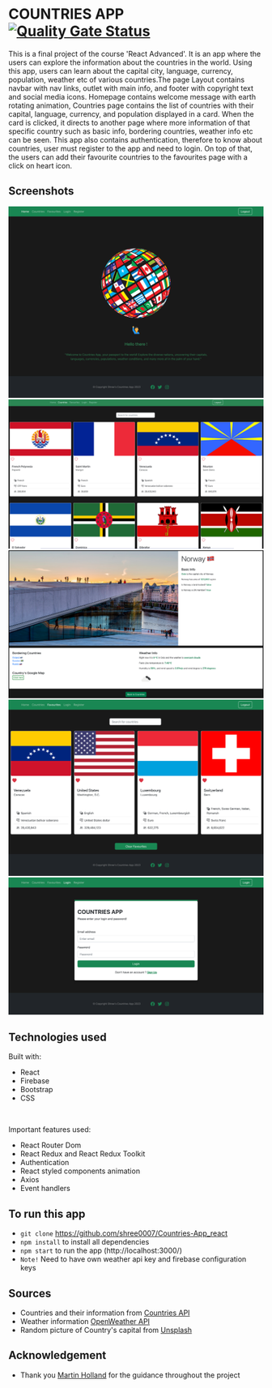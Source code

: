 # COUNTRIES APP   [![Quality Gate Status](https://sonarcloud.io/api/project_badges/measure?project=shree0007_Countries-App_react&metric=alert_status)](https://sonarcloud.io/summary/new_code?id=shree0007_Countries-App_react)

This is a final project of the course 'React Advanced'. It is an app where the users can explore the information about the countries in the world. Using this app, users can learn about the capital city, language, currency, population, weather etc of various countries.The page Layout contains navbar with nav links, outlet with main info, and footer with copyright text and social media icons. Homepage contains welcome message with earth rotating animation, Countries page contains the list of countries with their capital, language, currency, and population displayed in a card. When the card is clicked, it directs to another page where more information of that specific country such as basic info, bordering countries, weather info etc can be seen. This app also contains authentication, therefore to know about countries, user must register to the app and need to login. On top of that, the users can add their favourite countries to the favourites page with a click on heart icon.

## Screenshots
![Homepage](./src/assets/screenshots/homepage.png)
![Countries](./src/assets/screenshots/countries.png)
![CountriesSingle](./src/assets/screenshots/countriesSingle.png)
![Favourites](./src/assets/screenshots/favourites.png)
![Loginpage](./src/assets/screenshots/loginpage.png)


## Technologies used

Built with:
- React
- Firebase
- Bootstrap
- CSS

<br/>

Important features used:
- React Router Dom
- React Redux and React Redux Toolkit
- Authentication
- React styled components animation
- Axios
- Event handlers


## To run this app
- `git clone` https://github.com/shree0007/Countries-App_react
- `npm install` to install all dependencies
- `npm start` to run the app (http://localhost:3000/)
- `Note!` Need to have own weather api key and firebase configuration keys

## Sources
- Countries and their information from [Countries API](https://restcountries.com/)
- Weather information [OpenWeather API](https://openweathermap.org/api)
- Random picture of Country's capital from [Unsplash](https://unsplash.com/)

## Acknowledgement
- Thank you [Martin Holland](https://github.com/martin-holland) for the guidance throughout the project 


